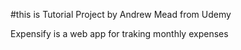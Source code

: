 #this is Tutorial Project by Andrew Mead from Udemy 

Expensify is a web app for traking monthly expenses